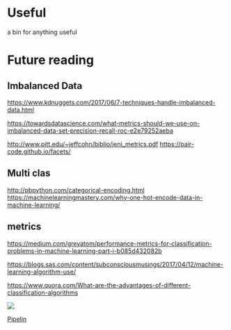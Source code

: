 # Useful
a bin for anything useful 


# Future reading

## Imbalanced Data

https://www.kdnuggets.com/2017/06/7-techniques-handle-imbalanced-data.html

https://towardsdatascience.com/what-metrics-should-we-use-on-imbalanced-data-set-precision-recall-roc-e2e79252aeba

http://www.pitt.edu/~jeffcohn/biblio/jeni_metrics.pdf
https://pair-code.github.io/facets/

## Multi clas
http://pbpython.com/categorical-encoding.html
https://machinelearningmastery.com/why-one-hot-encode-data-in-machine-learning/

## metrics 
https://medium.com/greyatom/performance-metrics-for-classification-problems-in-machine-learning-part-i-b085d432082b

 https://blogs.sas.com/content/subconsciousmusings/2017/04/12/machine-learning-algorithm-use/

https://www.quora.com/What-are-the-advantages-of-different-classification-algorithms

![](https://udacity-reviews-uploads.s3.us-west-2.amazonaws.com/_attachments/155289/1530823793/ml_map.png)

[Pipelin](http://scikit-learn.org/stable/modules/generated/sklearn.pipeline.Pipeline.html)

